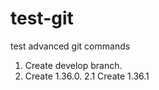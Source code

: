 # test-git
test advanced git commands

1. Create develop branch.
2. Create 1.36.0.
2.1 Create 1.36.1